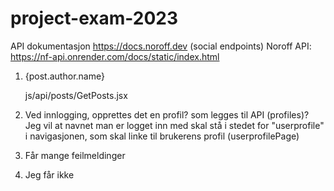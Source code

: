 # project-exam-2023

API dokumentasjon
https://docs.noroff.dev (social endpoints)
Noroff API: https://nf-api.onrender.com/docs/static/index.html

1.  <p>{post.author.name}</p>
    js/api/posts/GetPosts.jsx

1.  Ved innlogging, opprettes det en profil? som legges til API (profiles)?
    Jeg vil at navnet man er logget inn med skal stå i stedet for "userprofile" i navigasjonen, som skal linke til brukerens profil (userprofilePage)

1.  Får mange feilmeldinger

1.  Jeg får ikke
